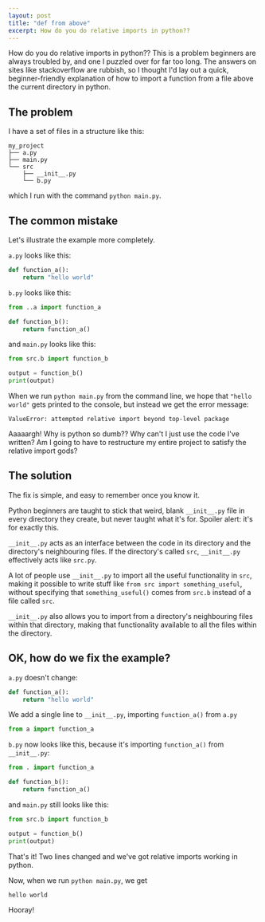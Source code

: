 ```yaml
---
layout: post
title: "def from above"
excerpt: How do you do relative imports in python??
---
```


How do you do relative imports in python?? This is a problem beginners are always troubled by, and one I puzzled over for far too long. The answers on sites like stackoverflow are rubbish, so I thought I'd lay out a quick, beginner-friendly explanation of how to import a function from a file above the current directory in python.

## The problem

I have a set of files in a structure like this:

```
my_project
├── a.py
├── main.py
└── src
    ├── __init__.py
    └── b.py
```

which I run with the command `python main.py`.

## The common mistake

Let's illustrate the example more completely.

`a.py` looks like this:

```python
def function_a():
    return "hello world"
```

`b.py` looks like this:

```python
from ..a import function_a

def function_b():
    return function_a()
```

and `main.py` looks like this:

```python
from src.b import function_b

output = function_b()
print(output)
```

When we run `python main.py` from the command line, we hope that `"hello world"` gets printed to the console, but instead we get the error message:

```
ValueError: attempted relative import beyond top-level package
```

Aaaaargh! Why is python so dumb?? Why can't I just use the code I've written? Am I going to have to restructure my entire project to satisfy the relative import gods?

## The solution

The fix is simple, and easy to remember once you know it.

Python beginners are taught to stick that weird, blank `__init__.py` file in every directory they create, but never taught what it's for. Spoiler alert: it's for exactly this.

`__init__.py` acts as an interface between the code in its directory and the directory's neighbouring files. If the directory's called `src`, `__init__.py` effectively acts like `src.py`.

A lot of people use `__init__.py` to import all the useful functionality in `src`, making it possible to write stuff like `from src import something_useful`, without specifying that `something_useful()` comes from `src.b` instead of a file called `src`.

`__init__.py` also allows you to import from a directory's neighbouring files within that directory, making that functionality available to all the files within the directory.

## OK, how do we fix the example?

`a.py` doesn't change:

```python
def function_a():
    return "hello world"
```

We add a single line to `__init__.py`, importing `function_a()` from `a.py`

```python
from a import function_a
```

`b.py` now looks like this, because it's importing `function_a()` from `__init__.py`:

```python
from . import function_a

def function_b():
    return function_a()
```

and `main.py` still looks like this:

```python
from src.b import function_b

output = function_b()
print(output)
```

That's it! Two lines changed and we've got relative imports working in python.

Now, when we run `python main.py`, we get

```
hello world
```

Hooray!
